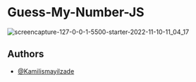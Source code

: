 # Guess-My-Number-JS

![screencapture-127-0-0-1-5500-starter-2022-11-10-11_04_17](https://user-images.githubusercontent.com/84046930/201062557-b6253503-13b7-4e5f-a7d1-1f5a37d3dc4b.png)

## Authors

- [@Kamilismayilzade](https://www.github.com/Kamilismayilzade)
